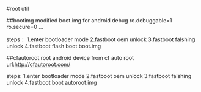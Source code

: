 #root util

##bootimg
modified boot.img for android debug
ro.debuggable=1
ro.secure=0
...

steps：
1.enter bootloader mode
2.fastboot oem unlock
3.fastboot falshing unlock
4.fastboot flash boot boot.img

##cfautoroot
root android device from cf auto root
url:http://cfautoroot.com/

steps:
1.enter bootloader mode
2.fastboot oem unlock
3.fastboot falshing unlock
4.fastboot boot autoroot.img

